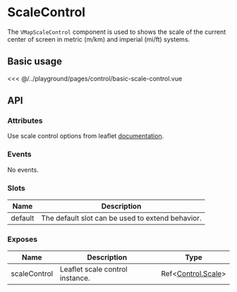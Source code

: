 # ScaleControl

The `VMapScaleControl` component is used to shows the scale of the current center of screen in metric (m/km) and imperial (mi/ft) systems.

## Basic usage

<ClientOnly>
  <Demo url="/control/basic-scale-control" >
  
<<< @/../playground/pages/control/basic-scale-control.vue
  
  </Demo>
</ClientOnly>

## API

### Attributes

Use scale control options from leaflet [documentation](https://leafletjs.com/reference.html#control-scale).

### Events

No events.

### Slots

| Name    | Description                                      |
| ------- | ------------------------------------------------ |
| default | The default slot can be used to extend behavior. |

### Exposes

| Name         | Description                     | Type                                                      |
| ------------ | ------------------------------- | --------------------------------------------------------- |
| scaleControl | Leaflet scale control instance. | Ref<[Control.Scale](/components/types.html#control-scale)> |
